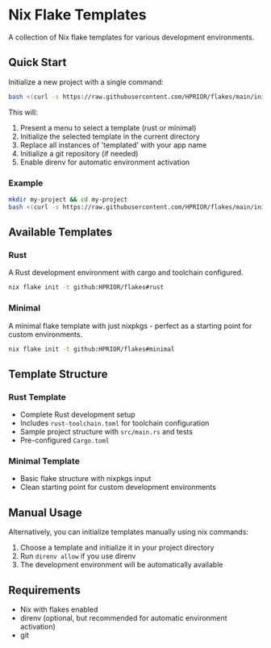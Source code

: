 # Nix Flake Templates

A collection of Nix flake templates for various development environments.

## Quick Start

Initialize a new project with a single command:

```bash
bash <(curl -s https://raw.githubusercontent.com/HPRIOR/flakes/main/init.sh) <app-name>
```

This will:
1. Present a menu to select a template (rust or minimal)
2. Initialize the selected template in the current directory
3. Replace all instances of 'templated' with your app name
4. Initialize a git repository (if needed)
5. Enable direnv for automatic environment activation

### Example

```bash
mkdir my-project && cd my-project
bash <(curl -s https://raw.githubusercontent.com/HPRIOR/flakes/main/init.sh) <app-name>
```

## Available Templates

### Rust
A Rust development environment with cargo and toolchain configured.

```bash
nix flake init -t github:HPRIOR/flakes#rust
```

### Minimal
A minimal flake template with just nixpkgs - perfect as a starting point for custom environments.

```bash
nix flake init -t github:HPRIOR/flakes#minimal
```

## Template Structure

### Rust Template
- Complete Rust development setup
- Includes `rust-toolchain.toml` for toolchain configuration
- Sample project structure with `src/main.rs` and tests
- Pre-configured `Cargo.toml`

### Minimal Template
- Basic flake structure with nixpkgs input
- Clean starting point for custom development environments

## Manual Usage

Alternatively, you can initialize templates manually using nix commands:

1. Choose a template and initialize it in your project directory
2. Run `direnv allow` if you use direnv
3. The development environment will be automatically available

## Requirements

- Nix with flakes enabled
- direnv (optional, but recommended for automatic environment activation)
- git
